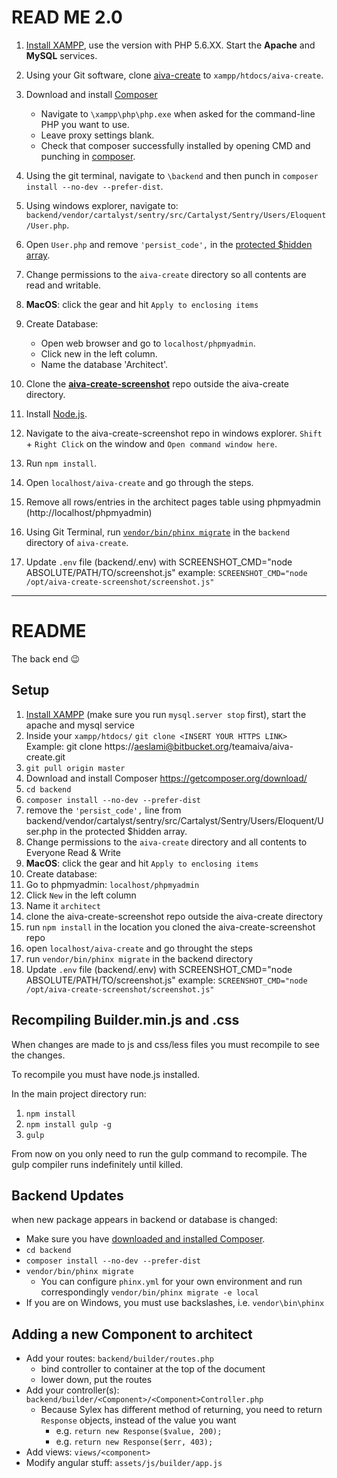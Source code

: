 # **READ ME 2.0** #

1. [Install XAMPP](https://www.apachefriends.org/download.html), use the version with PHP 5.6.XX. Start the **Apache** and **MySQL** services.
2. Using your Git software, clone [aiva-create](https://bitbucket.org/teamaiva/aiva-create.git) to `xampp/htdocs/aiva-create`.
3. Download and install [Composer](https://getcomposer.org/download/)
      * Navigate to `\xampp\php\php.exe` when asked for the command-line PHP you want to use.
      * Leave proxy settings blank.
      * Check that composer successfully installed by opening CMD and punching in [composer](http://i.imgur.com/e0R0SZz.png).

4. Using the git terminal, navigate to `\backend` and then punch in `composer install --no-dev --prefer-dist`.
5. Using windows explorer, navigate to: `backend/vendor/cartalyst/sentry/src/Cartalyst/Sentry/Users/Eloquent/User.php`.
6. Open `User.php` and remove `'persist_code',` in the [protected $hidden array](http://i.imgur.com/IAkWl1Z.png).
7. Change permissions to the `aiva-create` directory so all contents are read and writable.
8. **MacOS**: click the gear and hit `Apply to enclosing items`
9. Create Database:
      * Open web browser and go to `localhost/phpmyadmin`.
      * Click new in the left column.
      * Name the database 'Architect'.
10. Clone the [**aiva-create-screenshot**](https://bitbucket.org/teamaiva/aiva-create-screenshot) repo outside the aiva-create directory.
11. Install [Node.js](https://nodejs.org/en/).
12. Navigate to the aiva-create-screenshot repo in windows explorer. `Shift` + `Right Click` on the window and
`Open command window here`.
13. Run `npm install`.
14. Open `localhost/aiva-create` and go through the steps.
15. Remove all rows/entries in the architect pages table using phpmyadmin (http://localhost/phpmyadmin)
16. Using Git Terminal, run [`vendor/bin/phinx migrate`](http://i.imgur.com/vZgRgmb.png) in the `backend` directory of `aiva-create`.
17. Update `.env` file (backend/.env) with SCREENSHOT_CMD="node ABSOLUTE/PATH/TO/screenshot.js"
example: `SCREENSHOT_CMD="node /opt/aiva-create-screenshot/screenshot.js"`

-------------------------------------------------------------------------------------

# README

The back end 😉

## Setup

1. [Install XAMPP](https://www.apachefriends.org/download.html) (make sure you run `mysql.server stop` first), start the apache and mysql service
2. Inside your `xampp/htdocs/` `git clone <INSERT YOUR HTTPS LINK>`
 Example: git clone https://aeslami@bitbucket.org/teamaiva/aiva-create.git
3. `git pull origin master`
4. Download and install Composer https://getcomposer.org/download/
5. `cd backend`
6. `composer install --no-dev --prefer-dist`
7. remove the `'persist_code',` line from backend/vendor/cartalyst/sentry/src/Cartalyst/Sentry/Users/Eloquent/User.php in the protected $hidden array.
8. Change permissions to the `aiva-create` directory and all contents to Everyone Read & Write
1. **MacOS**: click the gear and hit `Apply to enclosing items`
9. Create database:
1. Go to phpmyadmin: `localhost/phpmyadmin`
2. Click `New` in the left column
3. Name it `architect`
10. clone the aiva-create-screenshot repo outside the aiva-create directory
11. run `npm install` in the location you cloned the aiva-create-screenshot repo
12. open `localhost/aiva-create` and go throught the steps
13. run `vendor/bin/phinx migrate` in the backend directory
14. Update `.env` file (backend/.env) with SCREENSHOT_CMD="node ABSOLUTE/PATH/TO/screenshot.js"
example: `SCREENSHOT_CMD="node /opt/aiva-create-screenshot/screenshot.js"`

## Recompiling Builder.min.js and .css

When changes are made to js and css/less files you must recompile to see the changes.

To recompile you must have node.js installed.

In the main project directory run:

1. `npm install`
2. `npm install gulp -g`
3. `gulp`

From now on you only need to run the gulp command to recompile. The gulp compiler runs indefinitely until killed.

## Backend Updates

when new package appears in backend or database is changed:

* Make sure you have [downloaded and installed Composer](https://getcomposer.org/download/).
* `cd backend`
* `composer install --no-dev --prefer-dist`
* `vendor/bin/phinx migrate`
     * You can configure `phinx.yml` for your own environment and run correspondingly `vendor/bin/phinx migrate -e local`
* If you are on Windows, you must use backslashes, i.e. `vendor\bin\phinx`

## Adding a new Component to architect

* Add your routes: `backend/builder/routes.php`
    * bind controller to container at the top of the document
    * lower down, put the routes
* Add your controller(s): `backend/builder/<Component>/<Component>Controller.php`
    * Because Sylex has different method of returning, you need to return `Response` objects, instead of the value you want
        * e.g. `return new Response($value, 200);`
        * e.g. `return new Response($err, 403);`
* Add views: `views/<component>`
* Modify angular stuff: `assets/js/builder/app.js`